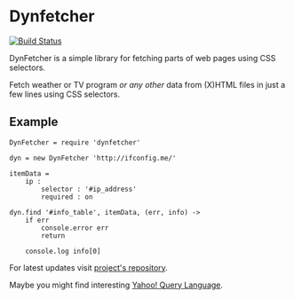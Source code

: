 Dynfetcher
==========

[![Build Status](https://secure.travis-ci.org/matjaz/node-dynfetcher.png?branch=master)](http://travis-ci.org/matjaz/node-dynfetcher)

DynFetcher is a simple library for fetching parts of web pages using CSS selectors.

Fetch weather or TV program _or any other_ data from (X)HTML files in just a few lines using CSS selectors.

Example
-------

```
DynFetcher = require 'dynfetcher'

dyn = new DynFetcher 'http://ifconfig.me/'

itemData = 
    ip :
        selector : '#ip_address'
        required : on

dyn.find '#info_table', itemData, (err, info) ->
    if err
        console.error err
        return

    console.log info[0]
```

For latest updates visit [project's repository](https://github.com/matjaz/node-dynfetcher/).

Maybe you might find interesting [Yahoo! Query Language](http://developer.yahoo.com/yql/).
